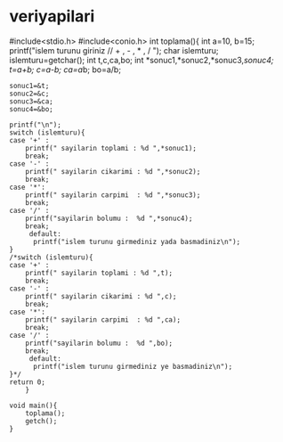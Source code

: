 # veriyapilari
#include<stdio.h>
#include<conio.h>
		int toplama(){
			int a=10, b=15;
	printf("islem turunu giriniz // + , - , * , / ");
	char islemturu;
	islemturu=getchar();
	int t,c,ca,bo;
	int *sonuc1,*sonuc2,*sonuc3,*sonuc4;
	t=a+b;
	c=a-b;
	ca=a*b;
	bo=a/b;

	sonuc1=&t;
	sonuc2=&c;
	sonuc3=&ca;
	sonuc4=&bo;

	printf("\n");
	switch (islemturu){
	case '+' :
		printf(" sayilarin toplami : %d ",*sonuc1);
		break;
	case '-' :
		printf(" sayilarin cikarimi : %d ",*sonuc2);
		break;
	case '*': 
		printf(" sayilarin carpimi  : %d ",*sonuc3);
		break;
	case '/' :
		printf("sayilarin bolumu :  %d ",*sonuc4);
		break;
		 default:
          printf("islem turunu girmediniz yada basmadiniz\n");
	}
	/*switch (islemturu){
	case '+' :
		printf(" sayilarin toplami : %d ",t);
		break;
	case '-' :
		printf(" sayilarin cikarimi : %d ",c);
		break;
	case '*': 
		printf(" sayilarin carpimi  : %d ",ca);
		break;
	case '/' :
		printf("sayilarin bolumu :  %d ",bo);
		break;
		 default:
          printf("islem turunu girmediniz ye basmadiniz\n");
	}*/
	return 0;
		}
		
	void main(){
		toplama();
		getch();
	}
		
